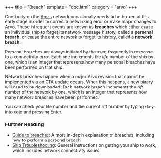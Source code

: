 +++
title = "Breach"
template = "doc.html"
category = "arvo"
+++

Continuity on the [Ames](../ames) network occasionally needs to be broken at
this early stage in order to correct a networking error or make major changes to
Arvo. These infrequent events are known as
**breaches** which either cause an individual ship to forget its network message
history, called a **personal breach**, or cause the entire network to forget its
history, called a **network breach**.

Personal breaches are always initiated by the user, frequently in response to a
connectivity error. Each one increments the _life_ number of the ship by one, which is
an integer that represents how many personal breaches have been performed on
that ship.

Network breaches happen when a major Arvo revision that cannot be implemented 
via an [OTA update](../ota-updates) occurs. When this happens, a new binary
will need to be downloaded. Each network breach increments the _rift_ number of
the network by one, which is an integer that represents how many network
breaches have been performed.

You can check your life number and the current rift number by typing `+keys`
into dojo and pressing Enter.

### Further Reading

- [Guide to breaches](@/docs/tutorials/guide-to-breaches.md): A more in-depth
  explanation of breaches, including how to perform a personal breach.
- [Ship Troubleshooting](@/docs/tutorials/ship-troubleshooting.md): General instructions on getting your ship to work, which includes network connectivity issues.
